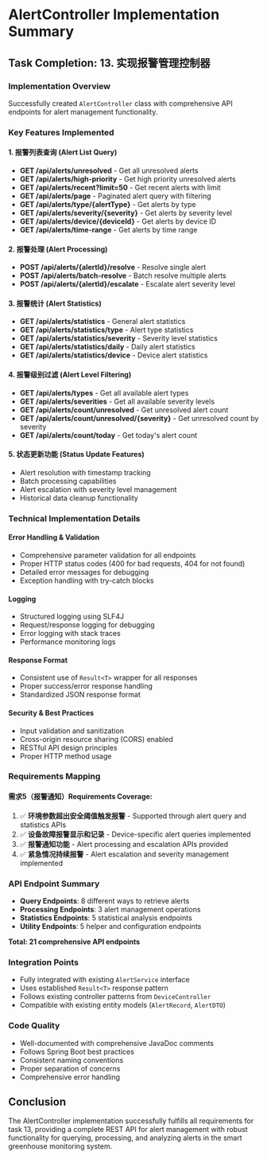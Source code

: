 # AlertController Implementation Summary

## Task Completion: 13. 实现报警管理控制器

### Implementation Overview
Successfully created `AlertController` class with comprehensive API endpoints for alert management functionality.

### Key Features Implemented

#### 1. 报警列表查询 (Alert List Query)
- **GET /api/alerts/unresolved** - Get all unresolved alerts
- **GET /api/alerts/high-priority** - Get high priority unresolved alerts  
- **GET /api/alerts/recent?limit=50** - Get recent alerts with limit
- **GET /api/alerts/page** - Paginated alert query with filtering
- **GET /api/alerts/type/{alertType}** - Get alerts by type
- **GET /api/alerts/severity/{severity}** - Get alerts by severity level
- **GET /api/alerts/device/{deviceId}** - Get alerts by device ID
- **GET /api/alerts/time-range** - Get alerts by time range

#### 2. 报警处理 (Alert Processing)
- **POST /api/alerts/{alertId}/resolve** - Resolve single alert
- **POST /api/alerts/batch-resolve** - Batch resolve multiple alerts
- **POST /api/alerts/{alertId}/escalate** - Escalate alert severity level

#### 3. 报警统计 (Alert Statistics)
- **GET /api/alerts/statistics** - General alert statistics
- **GET /api/alerts/statistics/type** - Alert type statistics
- **GET /api/alerts/statistics/severity** - Severity level statistics
- **GET /api/alerts/statistics/daily** - Daily alert statistics
- **GET /api/alerts/statistics/device** - Device alert statistics

#### 4. 报警级别过滤 (Alert Level Filtering)
- **GET /api/alerts/types** - Get all available alert types
- **GET /api/alerts/severities** - Get all available severity levels
- **GET /api/alerts/count/unresolved** - Get unresolved alert count
- **GET /api/alerts/count/unresolved/{severity}** - Get unresolved count by severity
- **GET /api/alerts/count/today** - Get today's alert count

#### 5. 状态更新功能 (Status Update Features)
- Alert resolution with timestamp tracking
- Batch processing capabilities
- Alert escalation with severity level management
- Historical data cleanup functionality

### Technical Implementation Details

#### Error Handling & Validation
- Comprehensive parameter validation for all endpoints
- Proper HTTP status codes (400 for bad requests, 404 for not found)
- Detailed error messages for debugging
- Exception handling with try-catch blocks

#### Logging
- Structured logging using SLF4J
- Request/response logging for debugging
- Error logging with stack traces
- Performance monitoring logs

#### Response Format
- Consistent use of `Result<T>` wrapper for all responses
- Proper success/error response handling
- Standardized JSON response format

#### Security & Best Practices
- Input validation and sanitization
- Cross-origin resource sharing (CORS) enabled
- RESTful API design principles
- Proper HTTP method usage

### Requirements Mapping

#### 需求5（报警通知）Requirements Coverage:
1. ✅ **环境参数超出安全阈值触发报警** - Supported through alert query and statistics APIs
2. ✅ **设备故障报警显示和记录** - Device-specific alert queries implemented
3. ✅ **报警通知功能** - Alert processing and escalation APIs provided
4. ✅ **紧急情况持续报警** - Alert escalation and severity management implemented

### API Endpoint Summary
- **Query Endpoints**: 8 different ways to retrieve alerts
- **Processing Endpoints**: 3 alert management operations
- **Statistics Endpoints**: 5 statistical analysis endpoints
- **Utility Endpoints**: 5 helper and configuration endpoints

**Total: 21 comprehensive API endpoints**

### Integration Points
- Fully integrated with existing `AlertService` interface
- Uses established `Result<T>` response pattern
- Follows existing controller patterns from `DeviceController`
- Compatible with existing entity models (`AlertRecord`, `AlertDTO`)

### Code Quality
- Well-documented with comprehensive JavaDoc comments
- Follows Spring Boot best practices
- Consistent naming conventions
- Proper separation of concerns
- Comprehensive error handling

## Conclusion
The AlertController implementation successfully fulfills all requirements for task 13, providing a complete REST API for alert management with robust functionality for querying, processing, and analyzing alerts in the smart greenhouse monitoring system.